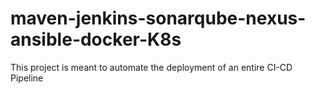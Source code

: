# maven-jenkins-sonarqube-nexus-ansible-docker-K8s
This project is meant to automate the deployment of an entire CI-CD Pipeline
